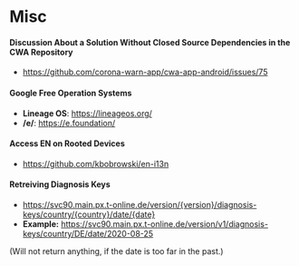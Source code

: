 # Misc


#### Discussion About a Solution Without Closed Source Dependencies in the CWA Repository 

* <https://github.com/corona-warn-app/cwa-app-android/issues/75>



#### Google Free Operation Systems

* **Lineage OS**: <https://lineageos.org/>
* **/e/**: <https://e.foundation/>



#### Access EN on Rooted Devices

* <https://github.com/kbobrowski/en-i13n>


#### Retreiving Diagnosis Keys

* https://svc90.main.px.t-online.de/version/{version}/diagnosis-keys/country/{country}/date/{date}
* **Example:** https://svc90.main.px.t-online.de/version/v1/diagnosis-keys/country/DE/date/2020-08-25

(Will not return anything, if the date is too far in the past.)

